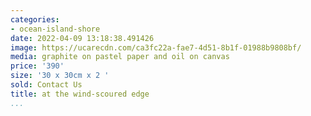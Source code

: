 ```yaml
---
categories:
- ocean-island-shore
date: 2022-04-09 13:18:38.491426
image: https://ucarecdn.com/ca3fc22a-fae7-4d51-8b1f-01988b9808bf/
media: graphite on pastel paper and oil on canvas
price: '390'
size: '30 x 30cm x 2 '
sold: Contact Us
title: at the wind-scoured edge
...
```

